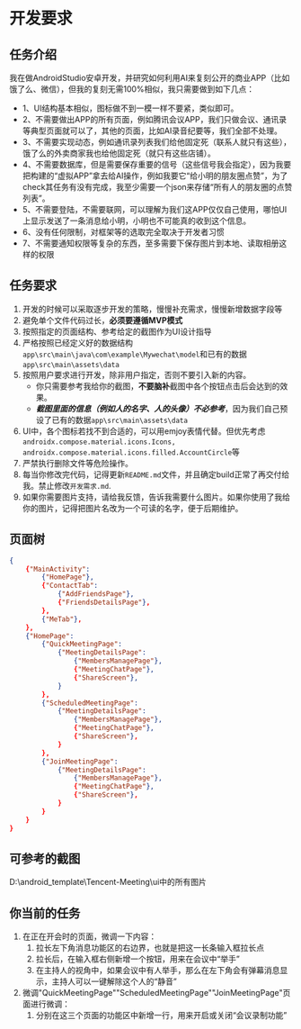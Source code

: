 # 开发要求
## 任务介绍
我在做AndroidStudio安卓开发，并研究如何利用AI来复刻公开的商业APP（比如饿了么、微信），但我的复刻无需100%相似，我只需要做到如下几点：
- 1、UI结构基本相似，图标做不到一模一样不要紧，类似即可。
- 2、不需要做出APP的所有页面，例如腾讯会议APP，我们只做会议、通讯录等典型页面就可以了，其他的页面，比如AI录音纪要等，我们全部不处理。
- 3、不需要实现动态，例如通讯录列表我们给他固定死（联系人就只有这些），饿了么的外卖商家我也给他固定死（就只有这些店铺）。
- 4、不需要数据库，但是需要保存重要的信号（这些信号我会指定），因为我要把构建的“虚拟APP”拿去给AI操作，例如我要它“给小明的朋友圈点赞”，为了check其任务有没有完成，我至少需要一个json来存储“所有人的朋友圈的点赞列表”。
- 5、不需要登陆，不需要联网，可以理解为我们这APP仅仅自己使用，哪怕UI上显示发送了一条消息给小明，小明也不可能真的收到这个信息。
- 6、没有任何限制，对框架等的选取完全取决于开发者习惯
- 7、不需要通知权限等复杂的东西，至多需要下保存图片到本地、读取相册这样的权限

## 任务要求
1. 开发的时候可以采取逐步开发的策略，慢慢补充需求，慢慢新增数据字段等
2. 避免单个文件代码过长，**必须要遵循MVP模式**
3. 按照指定的页面结构、参考给定的截图作为UI设计指导
4. 严格按照已经定义好的数据结构`app\src\main\java\com\example\Mywechat\model`和已有的数据`app\src\main\assets\data`
5. 按照用户要求进行开发，除非用户指定，否则不要引入新的内容。
    - 你只需要参考我给你的截图，**不要脑补**截图中各个按钮点击后会达到的效果。
    - ***截图里面的信息（例如人的名字、人的头像）不必参考***，因为我们自己预设了已有的数据`app\src\main\assets\data`
6. UI中，各个图标若找不到合适的，可以用emjoy表情代替。但优先考虑`androidx.compose.material.icons.Icons, androidx.compose.material.icons.filled.AccountCircle`等
7. 严禁执行删除文件等危险操作。
8. 每当你修改完代码，记得更新`README.md`文件，并且确定build正常了再交付给我。禁止修改`开发需求.md`.
9. 如果你需要图片支持，请给我反馈，告诉我需要什么图片。如果你使用了我给你的图片，记得把图片名改为一个可读的名字，便于后期维护。

## 页面树
```json
{
    {"MainActivity":
        {"HomePage"},
        {"ContactTab":
            {"AddFriendsPage"},
            {"FriendsDetailsPage"},
        },
        {"MeTab"},
    },
    {"HomePage":
        {"QuickMeetingPage":
            {"MeetingDetailsPage":
                {"MembersManagePage"},
                {"MeetingChatPage"},
                {"ShareScreen"},
            }
        },
        {"ScheduledMeetingPage":
            {"MeetingDetailsPage":
                {"MembersManagePage"},
                {"MeetingChatPage"},
                {"ShareScreen"},
            }
        },
        {"JoinMeetingPage":
            {"MeetingDetailsPage":
                {"MembersManagePage"},
                {"MeetingChatPage"},
                {"ShareScreen"},
            }
        }
    }
}
```

## 可参考的截图
D:\android_template\Tencent-Meeting\ui中的所有图片


## 你当前的任务
1. 在正在开会时的页面，微调一下内容：
    1. 拉长左下角消息功能区的右边界，也就是把这一长条输入框拉长点
    2. 拉长后，在输入框右侧新增一个按钮，用来在会议中“举手”
    3. 在主持人的视角中，如果会议中有人举手，那么在左下角会有弹幕消息显示，主持人可以一键解除这个人的“静音”
2. 微调"QuickMeetingPage""ScheduledMeetingPage""JoinMeetingPage"页面进行微调：
    1. 分别在这三个页面的功能区中新增一行，用来开启或关闭“会议录制功能”
